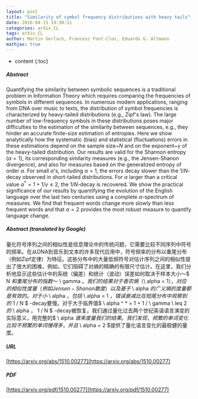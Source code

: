 ```yaml
---
layout: post
title: "Similarity of symbol frequency distributions with heavy tails"
date: 2016-04-15 19:30:11
categories: arXiv_CL
tags: arXiv_CL
author: Martin Gerlach, Francesc Font-Clos, Eduardo G. Altmann
mathjax: true
---
```


* content
{:toc}

##### Abstract
Quantifying the similarity between symbolic sequences is a traditional problem in Information Theory which requires comparing the frequencies of symbols in different sequences. In numerous modern applications, ranging from DNA over music to texts, the distribution of symbol frequencies is characterized by heavy-tailed distributions (e.g., Zipf's law). The large number of low-frequency symbols in these distributions poses major difficulties to the estimation of the similarity between sequences, e.g., they hinder an accurate finite-size estimation of entropies. Here we show analytically how the systematic (bias) and statistical (fluctuations) errors in these estimations depend on the sample size~$N$ and on the exponent~$\gamma$ of the heavy-tailed distribution. Our results are valid for the Shannon entropy $(\alpha=1)$, its corresponding similarity measures (e.g., the Jensen-Shanon divergence), and also for measures based on the generalized entropy of order $\alpha$. For small $\alpha$'s, including $\alpha=1$, the errors decay slower than the $1/N$-decay observed in short-tailed distributions. For $\alpha$ larger than a critical value $\alpha^* = 1+1/\gamma \leq 2$, the $1/N$-decay is recovered. We show the practical significance of our results by quantifying the evolution of the English language over the last two centuries using a complete $\alpha$-spectrum of measures. We find that frequent words change more slowly than less frequent words and that $\alpha=2$ provides the most robust measure to quantify language change.

##### Abstract (translated by Google)
量化符号序列之间的相似性是信息理论中的传统问题，它需要比较不同序列中符号的频率。在从DNA到音乐到文本的许多现代应用中，符号频率的分布以重尾分布（例如Zipf定律）为特征。这些分布中的大量低频符号对估计序列之间的相似性提出了很大的困难，例如，它们阻碍了对熵的精确的有限尺寸估计。在这里，我们分析地显示这些估计中的系统（偏差）和统计（波动）误差如何取决于样本大小〜$ N $和重尾分布的指数〜$ \ gamma $。我们的结果对于香农熵$（\ alpha = 1）$，对应的相似性度量（例如Jensen-Shanon散度）以及基于$ \ alpha $的广义熵的度量都是有效的。对于小$ \ alpha $，包括$ \ alpha = 1 $，错误衰减比在短尾分布中观察到的$ 1 / N $ -decay要慢。对于大于临界值$ \ alpha ^ * = 1 + 1 / \ gamma \ leq 2 $的$ \ alpha $，$ 1 / N $ -decay被恢复。我们通过量化过去两个世纪英语语言演变的实际意义，用完整的$ \ alpha $谱来度量我们的结果。我们发现，频繁的单词变化比较不频繁的单词慢得多，并且$ \ alpha = 2 $提供了量化语言变化的最稳健的量度。

##### URL
[https://arxiv.org/abs/1510.00277](https://arxiv.org/abs/1510.00277)

##### PDF
[https://arxiv.org/pdf/1510.00277](https://arxiv.org/pdf/1510.00277)

